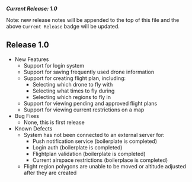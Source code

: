 **_Current Release: 1.0_**

Note: new release notes will be appended to the top of this file and the above `Current Release` badge will be updated.

## Release 1.0
* New Features
    * Support for login system
    * Support for saving frequently used drone information
    * Support for creating flight plan, including:
        * Selecting which drone to fly with
        * Selecting what times to fly during
        * Selecting which regions to fly in
    * Support for viewing pending and approved flight plans
    * Support for viewing current restrictions on a map
* Bug Fixes
    * None, this is first release
* Known Defects
    * System has not been connected to an external server for:
        * Push notification service (boilerplate is completed)
        * Login auth (boilerplate is completed)
        * Flightplan validation (boilerplate is completed)
        * Current airspace restrictions (boilerplace is completed)
    * Flight region polygons are unable to be moved or altitude adjusted after they are created
